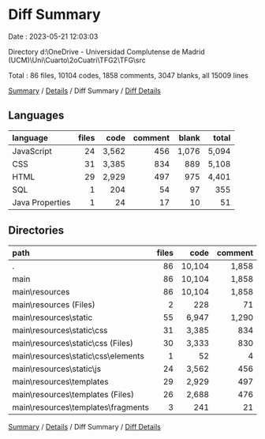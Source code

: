 # Diff Summary

Date : 2023-05-21 12:03:03

Directory d:\\OneDrive - Universidad Complutense de Madrid (UCM)\\Uni\\Cuarto\\2oCuatri\\TFG2\\TFG\\src

Total : 86 files,  10104 codes, 1858 comments, 3047 blanks, all 15009 lines

[Summary](results.md) / [Details](details.md) / Diff Summary / [Diff Details](diff-details.md)

## Languages
| language | files | code | comment | blank | total |
| :--- | ---: | ---: | ---: | ---: | ---: |
| JavaScript | 24 | 3,562 | 456 | 1,076 | 5,094 |
| CSS | 31 | 3,385 | 834 | 889 | 5,108 |
| HTML | 29 | 2,929 | 497 | 975 | 4,401 |
| SQL | 1 | 204 | 54 | 97 | 355 |
| Java Properties | 1 | 24 | 17 | 10 | 51 |

## Directories
| path | files | code | comment | blank | total |
| :--- | ---: | ---: | ---: | ---: | ---: |
| . | 86 | 10,104 | 1,858 | 3,047 | 15,009 |
| main | 86 | 10,104 | 1,858 | 3,047 | 15,009 |
| main\\resources | 86 | 10,104 | 1,858 | 3,047 | 15,009 |
| main\\resources (Files) | 2 | 228 | 71 | 107 | 406 |
| main\\resources\\static | 55 | 6,947 | 1,290 | 1,965 | 10,202 |
| main\\resources\\static\\css | 31 | 3,385 | 834 | 889 | 5,108 |
| main\\resources\\static\\css (Files) | 30 | 3,333 | 830 | 887 | 5,050 |
| main\\resources\\static\\css\\elements | 1 | 52 | 4 | 2 | 58 |
| main\\resources\\static\\js | 24 | 3,562 | 456 | 1,076 | 5,094 |
| main\\resources\\templates | 29 | 2,929 | 497 | 975 | 4,401 |
| main\\resources\\templates (Files) | 26 | 2,688 | 476 | 916 | 4,080 |
| main\\resources\\templates\\fragments | 3 | 241 | 21 | 59 | 321 |

[Summary](results.md) / [Details](details.md) / Diff Summary / [Diff Details](diff-details.md)